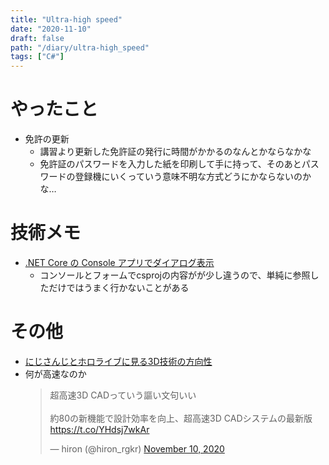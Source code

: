 ```yaml
---
title: "Ultra-high speed"
date: "2020-11-10"
draft: false
path: "/diary/ultra-high_speed"
tags: ["C#"]
---
```


# やったこと

- 免許の更新
  - 講習より更新した免許証の発行に時間がかかるのなんとかならなかな
  - 免許証のパスワードを入力した紙を印刷して手に持って、そのあとパスワードの登録機にいくっていう意味不明な方式どうにかならないのかな…
  
# 技術メモ

- [.NET Core の Console アプリでダイアログ表示](http://var.blog.jp/archives/80520951.html)
   - コンソールとフォームでcsprojの内容がが少し違うので、単純に参照しただけではうまく行かないことがある
# その他

- [にじさんじとホロライブに見る3D技術の方向性](https://note.com/tajemaru/n/nc1005cbe2278)
- 何が高速なのか
  <blockquote class="twitter-tweet"><p lang="ja" dir="ltr">超高速3D CADっていう謳い文句いい<br><br>約80の新機能で設計効率を向上、超高速3D CADシステムの最新版 <a href="https://t.co/YHdsj7wkAr">https://t.co/YHdsj7wkAr</a></p>&mdash; hiron (@hiron_rgkr) <a href="https://twitter.com/hiron_rgkr/status/1326023584091795456?ref_src=twsrc%5Etfw">November 10, 2020</a></blockquote> <script async src="https://platform.twitter.com/widgets.js" charset="utf-8"></script>
